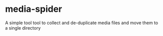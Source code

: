 # media-spider
A simple tool tool to collect and de-duplicate media files and move them to a single directory
